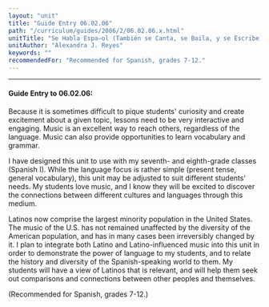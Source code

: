 ```yaml
---
layout: "unit"
title: "Guide Entry 06.02.06"
path: "/curriculum/guides/2006/2/06.02.06.x.html"
unitTitle: "Se Habla Espa–ol (También se Canta, se Baila, y se Escribe)"
unitAuthor: "Alexandra J. Reyes"
keywords: ""
recommendedFor: "Recommended for Spanish, grades 7-12."
---
```

<body>
<hr/>
<h4>
Guide Entry to 06.02.06:
</h4>
<p>
Because it is sometimes difficult to pique students' curiosity and create excitement about a given topic, lessons need to be very interactive and engaging. Music is an excellent way to reach others, regardless of the language. Music can also provide opportunities to learn vocabulary and grammar.
</p>
<p>
I have designed this unit to use with my seventh- and eighth-grade classes (Spanish I). While the language focus is rather simple (present tense, general vocabulary), this unit may be adjusted to suit different students' needs. My students love music, and I know they will be excited to discover the connections between different cultures and languages through this medium.
</p>
<p>
Latinos now comprise the largest minority population in the United States. The music of the U.S. has not remained unaffected by the diversity of the American population, and has in many cases been irreversibly changed by it. I plan to integrate both Latino and Latino-influenced music into this unit in order to demonstrate the power of language to my students, and to relate the history and diversity of the Spanish-speaking world to them. My students will have a view of Latinos that is relevant, and will help them seek out comparisons and connections between other peoples and themselves.
</p>
<p>
(Recommended for Spanish, grades 7-12.)
</p>
</body>